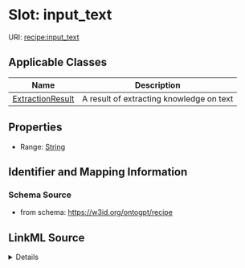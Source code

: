 # Slot: input_text

URI: [recipe:input_text](http://w3id.org/ontogpt/recipe/input_text)



<!-- no inheritance hierarchy -->




## Applicable Classes

| Name | Description |
| --- | --- |
[ExtractionResult](ExtractionResult.md) | A result of extracting knowledge on text






## Properties

* Range: [String](String.md)







## Identifier and Mapping Information







### Schema Source


* from schema: https://w3id.org/ontogpt/recipe




## LinkML Source

<details>
```yaml
name: input_text
from_schema: https://w3id.org/ontogpt/recipe
rank: 1000
alias: input_text
owner: ExtractionResult
domain_of:
- ExtractionResult
range: string

```
</details>